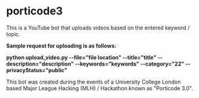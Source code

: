# porticode3
This is a YouTube bot that uploads videos based on the entered keyword / topic.

<b>
Sample request for uploading is as follows:

python upload_video.py --file="file location"
--title="title"
--description="description"
--keywords="keywords"
--category="22"
--privacyStatus="public"
</b>

This bot was created during the events of a University College London based Major League Hacking (MLH) / Hackathon known as "Porticode 3.0".
